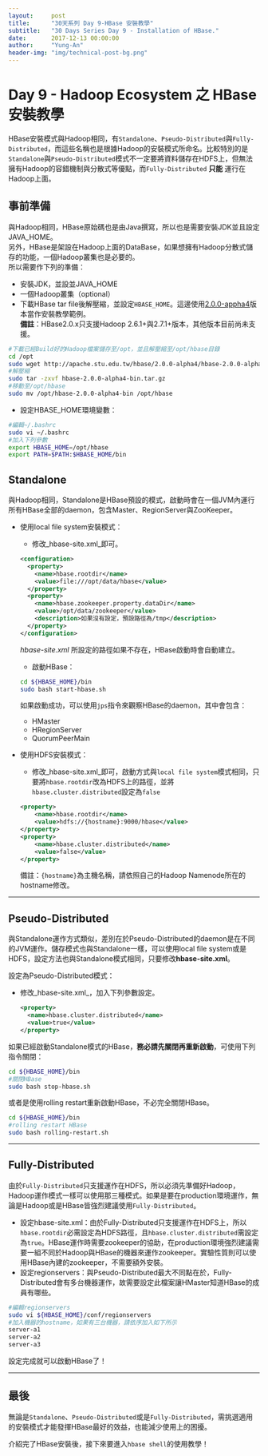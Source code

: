 ```yaml
---
layout:     post
title:      "30天系列 Day 9-HBase 安裝教學"
subtitle:   "30 Days Series Day 9 - Installation of HBase."
date:       2017-12-13 00:00:00
author:     "Yung-An"
header-img: "img/technical-post-bg.png"
---
```


# Day 9 - Hadoop Ecosystem 之 HBase 安裝教學

HBase安裝模式與Hadoop相同，有`Standalone`、`Pseudo-Distributed`與`Fully-Distributed`，而這些名稱也是根據Hadoop的安裝模式所命名。比較特別的是`Standalone`與`Pseudo-Distributed`模式不一定要將資料儲存在HDFS上，但無法擁有Hadoop的容錯機制與分散式等優點，而`Fully-Distributed` **__只能__** 運行在Hadoop上面。

## 事前準備

與Hadoop相同，HBase原始碼也是由Java撰寫，所以也是需要安裝JDK並且設定JAVA_HOME。    
另外，HBase是架設在Hadoop上面的DataBase，如果想擁有Hadoop分散式儲存的功能，一個Hadoop叢集也是必要的。    
所以需要作下列的準備：
* 安裝JDK，並設並JAVA_HOME
* 一個Hadoop叢集（optional）
* 下載HBase tar file後解壓縮，並設定`HBASE_HOME`。這邊使用[2.0.0-appha4][hbase_2_0_0alpha4_download]版本當作安裝教學範例。    
**備註**：HBase2.0.x只支援Hadoop 2.6.1+與2.7.1+版本，其他版本目前尚未支援。
```bash
#下載已經Build好的Hadoop檔案儲存至/opt，並且解壓縮至/opt/hbase目錄
cd /opt
sudo wget http://apache.stu.edu.tw/hbase/2.0.0-alpha4/hbase-2.0.0-alpha4-bin.tar.gz
#解壓縮
sudo tar -zxvf hbase-2.0.0-alpha4-bin.tar.gz
#移動至/opt/hbase
sudo mv /opt/hbase-2.0.0-alpha4-bin /opt/hbase
```

* 設定HBASE_HOME環境變數：    
```bash
#編輯~/.bashrc
sudo vi ~/.bashrc
#加入下列參數
export HBASE_HOME=/opt/hbase
export PATH=$PATH:$HBASE_HOME/bin
```

## Standalone

與Hadoop相同，Standalone是HBase預設的模式，啟動時會在一個JVM內運行所有HBase全部的daemon，包含Master、RegionServer與ZooKeeper。    

* 使用local file system安裝模式：
  * 修改_hbase-site.xml_即可。    
  ```xml
  <configuration>
    <property>
      <name>hbase.rootdir</name>
      <value>file:///opt/data/hbase</value>
    </property>
    <property>
      <name>hbase.zookeeper.property.dataDir</name>
      <value>/opt/data/zookeeper</value>
      <description>如果沒有設定，預設路徑為/tmp</description>
    </property>
  </configuration>
  ```
  _hbase-site.xml_ 所設定的路徑如果不存在，HBase啟動時會自動建立。  

  * 啟動HBase：
  ```bash
  cd ${HBASE_HOME}/bin
  sudo bash start-hbase.sh
  ```
  如果啟動成功，可以使用`jps`指令來觀察HBase的daemon，其中會包含：
    * HMaster
    * HRegionServer
    * QuorumPeerMain
* 使用HDFS安裝模式：
  * 修改_hbase-site.xml_即可，啟動方式與`local file system`模式相同，只要將`hbase.rootdir`改為HDFS上的路徑，並將`hbase.cluster.distributed`設定為`false`
  ```xml
  <property>
      <name>hbase.rootdir</name>
      <value>hdfs://{hostname}:9000/hbase</value>
  </property>
  <property>
      <name>hbase.cluster.distributed</name>
      <value>false</value>
  </property>
  ```
  備註：`{hostname}`為主機名稱，請依照自己的Hadoop Namenode所在的hostname修改。

---

## Pseudo-Distributed

與Standalone運作方式類似，差別在於Pseudo-Distributed的daemon是在不同的JVM運作。儲存模式也與Standalone一樣，可以使用local file system或是HDFS，設定方法也與Standalone模式相同，只要修改**hbase-site.xml**。

設定為Pseudo-Distributed模式：
* 修改_hbase-site.xml_，加入下列參數設定。
  ```xml
  <property>
    <name>hbase.cluster.distributed</name>
    <value>true</value>
  </property>
  ```
如果已經啟動Standalone模式的HBase，**務必請先關閉再重新啟動**，可使用下列指令關閉：
```bash
cd ${HBASE_HOME}/bin
#關閉HBase
sudo bash stop-hbase.sh
```
或者是使用rolling restart重新啟動HBase，不必完全關閉HBase。
```bash
cd ${HBASE_HOME}/bin
#rolling restart HBase
sudo bash rolling-restart.sh
```

---

## Fully-Distributed

由於`Fully-Distributed`只支援運作在HDFS，所以必須先準備好Hadoop，Hadoop運作模式一樣可以使用那三種模式。如果是要在production環境運作，無論是Hadoop或是HBase皆強烈建議使用`Fully-Distributed`。

* 設定hbase-site.xml：由於Fully-Distributed只支援運作在HDFS上，所以`hbase.rootdir`必需設定為HDFS路徑，且`hbase.cluster.distributed`需設定為`true`。HBase運作時需要zookeeper的協助，在production環境強烈建議需要一組不同於Hadoop與HBase的機器來運作zookeeper。實驗性質則可以使用HBase內建的zookeeper，不需要額外安裝。
* 設定regionservers：與Pseudo-Distributed最大不同點在於，Fully-Distributed會有多台機器運作，故需要設定此檔案讓HMaster知道HBase的成員有哪些。
```bash
#編輯regionservers
sudo vi ${HBASE_HOME}/conf/regionservers
#加入機器的hostname，如果有三台機器，請依序加入如下所示
server-a1
server-a2
server-a3
```

設定完成就可以啟動HBase了！

---

## 最後

無論是`Standalone`、`Pseudo-Distributed`或是`Fully-Distributed`，需挑選適用的安裝模式才能發揮HBase最好的效益，也能減少使用上的困擾。

介紹完了HBase安裝後，接下來要進入`hbase shell`的使用教學！

[hbase_2_0_0alpha4_download]: http://apache.stu.edu.tw/hbase/2.0.0-alpha4/
